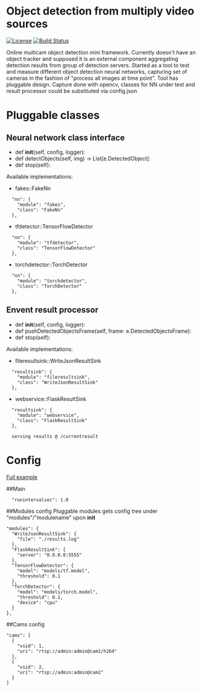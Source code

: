 # Object detection from multiply video sources

[![License](http://img.shields.io/badge/license-mit-blue.svg?style=flat-square)](https://raw.githubusercontent.com/json-iterator/go/master/LICENSE)
[![Build Status](https://travis-ci.org/gvaduha/multicam-objectdetection-nn.svg?branch=master)](https://travis-ci.org/gvaduha/multicam-objectdetection-nn)

Online multicam object detection mini framework. Currently doesn't have an object tracker and supposed it is an external component aggregating detection results from group of detection servers. Started as a tool to test and measure different object detection neural networks, capturing set of cameras in the fashion of "process all images at time point".
Tool has pluggable design. Capture done with opencv, classes for NN under test and result processor could be substituted via config.json 

# Pluggable classes
## Neural network class interface
* def __init__(self, config, logger):
* def detectObjects(self, img) -> List[e.DetectedObject]:
* def stop(self):

Available implementations:
* fakes::FakeNn
```
  "nn": {
    "module": "fakes",
    "class": "FakeNn"
  },
```

* tfdetector::TensorFlowDetector
```
  "nn": {
    "module": "tfdetector",
    "class": "TensorFlowDetector"
  },
```

* torchdetector::TorchDetector
```
  "nn": {
    "module": "torchdetector",
    "class": "TorchDetector"
  },
```

## Envent result processor
* def __init__(self, config, logger):
* def pushDetectedObjectsFrame(self, frame: e.DetectedObjectsFrame):
* def stop(self):

Available implementations:
* fileresultsink::WriteJsonResultSink
```
  "resultsink": {
    "module": "fileresultsink",
    "class": "WriteJsonResultSink"
  },
```

* webservice::FlaskResultSink
```
  "resultsink": {
    "module": "webservice",
    "class": "FlaskResultSink"
  },

  serving results @ /currentresult
```

# Config
[Full example](config.json)

##Main
```
  "runintervalsec": 1.0
```

##Modules config
Pluggable modules gets config tree under "modules"/"modulename" upon __init__

  ```
  "modules": {
    "WriteJsonResultSink": {
      "file": "./results.log"
    },
    "FlaskResultSink": {
      "server": "0.0.0.0:5555"
    },
    "TensorFlowDetector": {
      "model": "models/tf.model",
      "threshold": 0.1
    },
    "TorchDetector": {
      "model": "models/torch.model",
      "threshold": 0.1,
      "device": "cpu"
    }
  },
  ```
  
  ##Cams config
  ```
  "cams": [
    {
      "vsid": 1,
      "uri": "rtsp://admin:admin@cam1/h264"
    },
    {
      "vsid": 2,
      "uri": "rtsp://admin:admin@cam2"
    }
  ]
  ```

